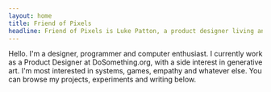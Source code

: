 ```yaml
---
layout: home
title: Friend of Pixels
headline: Friend of Pixels is Luke Patton, a product designer living and working in New York City.
---
```


Hello. I'm a designer, programmer and computer enthusiast. I currently work as a Product Designer at DoSomething.org, with a side interest in generative art. I'm most interested in systems, games, empathy and whatever else. You can browse my projects, experiments and writing below.
